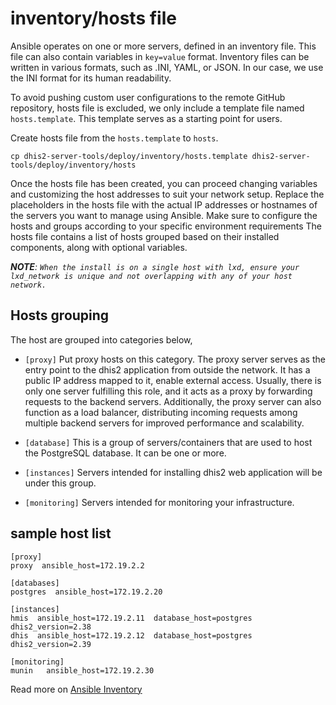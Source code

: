 # inventory/hosts file
Ansible operates on one or more servers, defined in an inventory file. This
file can also contain variables in `key=value` format. Inventory files can be
written in various formats, such as .INI, YAML, or JSON. In our case, we use
the INI format for its human readability.

To avoid pushing custom user configurations to the remote GitHub repository,
hosts file is excluded, we only include a template file named `hosts.template`.
This template serves as a starting point for users.

Create hosts file from the `hosts.template` to `hosts`. 

`cp dhis2-server-tools/deploy/inventory/hosts.template dhis2-server-tools/deploy/inventory/hosts`

Once the hosts file has been created, you can proceed changing variables and
customizing the host addresses to suit your network setup. Replace the
placeholders in the hosts file with the actual IP addresses or hostnames of the
servers you want to manage using Ansible. Make sure to configure the hosts and
groups according to your specific environment requirements The hosts file
contains a list of hosts grouped based on their installed components, along
with optional variables.

_**NOTE**: `When the install is on a single host with lxd, ensure your
lxd_network is unique and not overlapping with any of your host network.`_ 

## Hosts grouping
The host are grouped into categories below, 

* `[proxy]`
Put proxy hosts on this category. 
The proxy server serves as the entry point to the dhis2
application from outside the network. It has a public IP address mapped to it,
enable external access. Usually, there is only one server fulfilling this
role, and it acts as a proxy by forwarding requests to the backend servers.
Additionally, the proxy server can also function as a load balancer,
distributing incoming requests among multiple backend servers for improved
performance and scalability.

* `[database]`
This is a group of servers/containers that are used to host the PostgreSQL
database. It can be one or more. 
* `[instances]`
Servers intended for installing dhis2 web application will be under this group.
* `[monitoring]`
Servers intended for monitoring your infrastructure. 

## sample host list
```
[proxy]
proxy  ansible_host=172.19.2.2

[databases]
postgres  ansible_host=172.19.2.20

[instances]
hmis  ansible_host=172.19.2.11  database_host=postgres  dhis2_version=2.38 
dhis  ansible_host=172.19.2.12  database_host=postgres  dhis2_version=2.39 

[monitoring]
munin   ansible_host=172.19.2.30 
```
Read more on [Ansible Inventory](https://docs.ansible.com/ansible/latest/inventory_guide/intro_inventory.html#intro-inventory)

